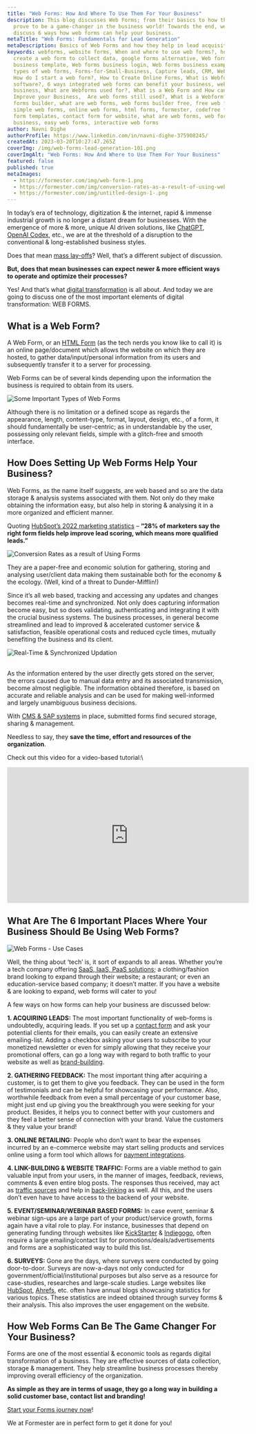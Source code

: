 ```yaml
---
title: "Web Forms: How And Where To Use Them For Your Business"
description: This blog discusses Web Forms; from their basics to how they can
  prove to be a game-changer in the business world! Towards the end, we also
  discuss 6 ways how web forms can help your business.
metaTitle: "Web Forms: Fundamentals for Lead Generation"
metaDescription: Basics of Web Forms and how they help in lead acquisition and business growth
keywords: webforms, website forms, When and where to use web forms?, how to
  create a web form to collect data, google forms alternative, Web forms
  business template, Web forms business login, Web forms business examples,
  types of web forms, Forms-for-Small-Business, Capture leads, CRM, Webforms,
  How do I start a web form?, How to Create Online Forms, What is Webform
  software?, 6 ways integrated web forms can benefit your business, web forms
  business, What are Webforms used for?, What is a Web Form and How can it
  Improve your Business,  Are web forms still used?, What is a Webform?, web
  forms builder, what are web forms, web forms builder free, free web forms,
  simple web forms, online web forms, html forms, formester, codefree forms,
  form templates, contact form for website, what are web forms, web forms for
  business, easy web forms, interactive web forms
author: Navni Dighe
authorProfile: https://www.linkedin.com/in/navni-dighe-375908245/
createdAt: 2023-03-20T10:27:47.265Z
coverImg: /img/web-forms-lead-generation-101.png
coverImgAlt: "Web Forms: How And Where to Use Them For Your Business"
featured: false
published: true
metaImages:
  - https://formester.com/img/web-form-1.png
  - https://formester.com/img/conversion-rates-as-a-result-of-using-web-forms-1-.png
  - https://formester.com/img/untitled-design-1-.png
---
```

In today’s era of technology, digitization & the internet, rapid & immense industrial growth is no longer a distant dream for businesses. With the emergence of more & more, unique AI driven solutions, like [ChatGPT](https://openai.com/blog/chatgpt), [OpenAI Codex](https://openai.com/blog/openai-codex), etc., we are at the threshold of a disruption to the conventional & long-established business styles.

Does that mean [mass lay-offs](https://news.crunchbase.com/startups/tech-layoffs/)? Well, that’s a different subject of discussion.

**But, does that mean businesses can expect newer & more efficient ways to operate and optimize their processes?** 

Yes! And that’s what [digital transformation](https://enterprisersproject.com/what-is-digital-transformation) is all about. And today we are going to discuss one of the most important elements of digital transformation: WEB FORMS.

## What is a Web Form?

A Web Form, or an [HTML Form](https://www.geeksforgeeks.org/html-forms/) (as the tech nerds you know like to call it) is an online page/document which allows the website on which they are hosted, to gather data/input/personal information from its users and subsequently transfer it to a server for processing.

Web Forms can be of several kinds depending upon the information the business is required to obtain from its users.

![Some Important Types of Web Forms ](/img/web-form-1.png "Types of Web Forms ")

Although there is no limitation or a defined scope as regards the appearance, length, content-type, format, layout, design, etc., of a form, it should fundamentally be user-centric; as in understandable by the user, possessing only relevant fields, simple with a glitch-free and smooth interface.

## How Does Setting Up Web Forms Help Your Business?

Web Forms, as the name itself suggests, are web based and so are the data storage & analysis systems associated with them. Not only do they make obtaining the information easy, but also help in storing & analysing it in a more organized and efficient manner.

Quoting [HubSpot’s 2022 marketing statistics](https://www.hubspot.com/marketing-statistics) – **“28% of marketers say the right form fields help improve lead scoring, which means more qualified leads.”**

![Conversion Rates as a result of Using Forms](/img/conversion-rates-as-a-result-of-using-web-forms-1-.png "Conversion Rates as a result of Using Forms")

They are a paper-free and economic solution for gathering, storing and analysing user/client data making them sustainable both for the economy & the ecology. (Well, kind of a threat to Dunder-Mifflin!)

Since it’s all web based, tracking and accessing any updates and changes becomes real-time and synchronized. Not only does capturing information become easy, but so does validating, authenticating and integrating it with the crucial business systems. The business processes, in general become streamlined and lead to improved & accelerated customer service & satisfaction, feasible operational costs and reduced cycle times, mutually benefiting the business and its client.

![Real-Time & Synchronized Updation](https://lh4.googleusercontent.com/ls8vj3bFec5DYTvtX6XEEoAWs_ak_Mwr2iiMmD0oMKcy236iV6X9oAMCKN102Z1EVkOwH3EU2Cxo3qrCi-XsY1G6TeandbYb0A6rM2vm15-jLAcb4Cr-_Q_pot0FPc-s9-EJ_iD168Q7qP8uUIlgHT0 "Real-Time & Synchronized Updation")

\
As the information entered by the user directly gets stored on the server, the errors caused due to manual data entry and its associated transmission, become almost negligible. The information obtained therefore, is based on accurate and reliable analysis and can be used for making well-informed and largely unambiguous business decisions.

With [CMS & SAP systems](https://sapinsider.org/topic/sap-application-development-integration/sap-cms/) in place, submitted forms find secured storage, sharing & management.

Needless to say, they **save the time, effort and resources of the organization**.

C﻿heck out this video for a video-based tutorial:\
<iframe width="560" height="315" src="https://www.youtube.com/embed/g9tCkPQG2fc" title="YouTube video player" frameborder="0" allow="accelerometer; autoplay; clipboard-write; encrypted-media; gyroscope; picture-in-picture; web-share" allowfullscreen></iframe>

## What Are The 6 Important Places Where Your Business Should Be Using Web Forms?

![Web Forms - Use Cases ](/img/untitled-design-1-.png "Web Forms - Use Cases ")

Well, the thing about ‘tech’ is, it sort of expands to all areas. Whether you’re a tech company offering [SaaS, IaaS, PaaS solutions](https://www.geeksforgeeks.org/difference-between-iaas-paas-and-saas/); a clothing/fashion brand looking to expand through their website; a restaurant; or even an education-service based company; it doesn’t matter. If you have a website & are looking to expand, web forms will cater to you!

A few ways on how forms can help your business are discussed below:

**1. ACQUIRING LEADS:** The most important functionality of web-forms is undoubtedly, acquiring leads. If you set up a [contact form](/templates/) and ask your potential clients for their emails, you can easily create an extensive emailing-list. Adding a checkbox asking your users to subscribe to your monetized newsletter or even for simply allowing that they receive your promotional offers, can go a long way with regard to both traffic to your website as well as [brand-building](https://freshsparks.com/successful-brand-building-process/).

**2. GATHERING FEEDBACK:** The most important thing after acquiring a customer, is to get them to give you feedback. They can be used in the form of testimonials and can be helpful for showcasing your performance. Also, worthwhile feedback from even a small percentage of your customer base, might just end up giving you the breakthrough you were seeking for your product. Besides, it helps you to connect better with your customers and they feel a better sense of connection with your brand. Value the customers & they value your brand!

**3. ONLINE RETAILING:** People who don’t want to bear the expenses incurred by an e-commerce website may start selling products and services online using a form tool which allows for [payment integrations](https://formester.com/integrations/).

**4. LINK-BUILDING & WEBSITE TRAFFIC:**  Forms are a viable method to gain valuable input from your users, in the manner of images, feedback, reviews, comments & even entire blog posts. The responses thus received, may act as [traffic sources](https://seodesignchicago.com/marketing/what-is-a-traffic-source/) and help in [back-linking](https://moz.com/learn/seo/backlinks) as well. All this, and the users don’t even have to have access to the backend of your website.

**5. EVENT/SEMINAR/WEBINAR BASED FORMS:** In case event, seminar & webinar sign-ups are a large part of your product/service growth, forms again have a vital role to play. For instance, businesses that depend on generating funding through websites like [KickStarter](https://www.kickstarter.com/) & [Indiegogo](https://www.indiegogo.com/), often require a large emailing/contact list for promotions/deals/advertisements and forms are a sophisticated way to build this list.

**6. SURVEYS:** Gone are the days, where surveys were conducted by going door-to-door. Surveys are now-a-days not only conducted for government/official/institutional purposes but also serve as a resource for case-studies, researches and large-scale studies. Large websites like [HubSpot](https://blog.hubspot.com/service/surveys), [Ahrefs](https://ahrefs.com/), etc. often have annual blogs showcasing statistics for various topics. These statistics are indeed obtained through survey forms & their analysis. This also improves the user engagement on the website.

## H﻿ow Web Forms Can Be The Game Changer For Your Business?

Forms are one of the most essential & economic tools as regards digital transformation of a business. They are effective sources of data collection, storage & management. They help streamline business processes thereby improving overall efficiency of the organization. 

**As simple as they are in terms of usage, they go a long way in building a solid customer base, contact list and branding!**

﻿[Start your Forms journey now](/)!

We at Formester are in perfect form to get it done for you!